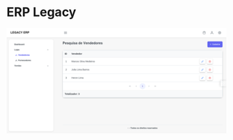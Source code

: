 # ERP Legacy


 ![alt text](https://github.com/FireXtz/ErpSystem/blob/main/Screenshot%202023-01-19%20at%2019-59-06%20Legacy.png)
